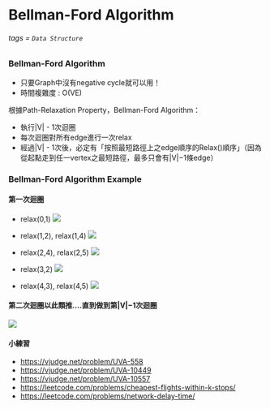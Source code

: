 # Bellman-Ford Algorithm
###### tags = `Data Structure`

### Bellman-Ford Algorithm

* 只要Graph中沒有negative cycle就可以用！
* 時間複雜度 : O(VE)

根據Path-Relaxation Property，Bellman-Ford Algorithm：

* 執行|V| - 1次迴圈
* 每次迴圈對所有edge進行一次relax
* 經過|V| - 1次後，必定有「按照最短路徑上之edge順序的Relax()順序」（因為從起點走到任一vertex之最短路徑，最多只會有|V|−1條edge）

### Bellman-Ford Algorithm Example

#### 第一次迴圈

* relax(0,1)
![](https://i.imgur.com/2iSfVEN.png)

* relax(1,2), relax(1,4)
![](https://i.imgur.com/bbZlIgO.png)

* relax(2,4), relax(2,5)
![](https://i.imgur.com/ctC0V3d.png)

* relax(3,2)
![](https://i.imgur.com/z4N6tdH.png)

* relax(4,3), relax(4,5)
![](https://i.imgur.com/ZZDqETo.png)

#### 第二次迴圈以此類推....直到做到第|V|−1次迴圈

![](https://i.imgur.com/6i9Ko52.png)

#### 小練習

* https://vjudge.net/problem/UVA-558
* https://vjudge.net/problem/UVA-10449
* https://vjudge.net/problem/UVA-10557
* https://leetcode.com/problems/cheapest-flights-within-k-stops/
* https://leetcode.com/problems/network-delay-time/